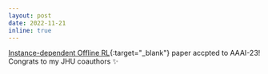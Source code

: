 ```yaml
---
layout: post
date: 2022-11-21 
inline: true
---
```


[Instance-dependent Offline RL](){:target="\_blank"} paper accpted to AAAI-23! Congrats to my JHU coauthors :sparkles: